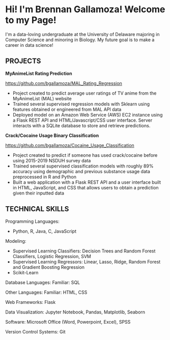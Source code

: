 # Hi! I'm Brennan Gallamoza! Welcome to my Page!

I'm a data-loving undergraduate at the University of Delaware majoring in Computer Science and minoring in Biology. My future goal is to make a career in data science!

## PROJECTS

**MyAnimeList Rating Prediction**

https://github.com/bgallamoza/MAL_Rating_Regression

- Project created to predict average user ratings of TV anime from the MyAnimeList (MAL) website
- Trained several supervised regression models with Sklearn using features obtained or engineered from MAL API data
- Deployed model on an Amazon Web Service (AWS) EC2 instance using a Flask REST API and HTML/Javascript/CSS user interface. Server interacts with a SQLite database to store and retrieve predictions.

**Crack/Cocaine Usage Binary Classification**

https://github.com/bgallamoza/Cocaine_Usage_Classification

- Project created to predict if someone has used crack/cocaine before using 2015-2019 NSDUH survey data
- Trained several supervised classification models with roughly 89% accuracy using demographic and previous substance usage data preprocessed in R and Python
- Built a web application with a Flask REST API and a user interface built in HTML, JavaScript, and CSS that allows users to obtain a prediction given their inputted data

## TECHNICAL SKILLS

Programming Languages: 
- Python, R, Java, C, JavaScript
  
Modeling:
- Supervised Learning Classifiers: Decision Trees and Random Forest Classifiers, Logistic Regression, SVM
- Supervised Learning Regressors: Linear, Lasso, Ridge, Random Forest and Gradient Boosting Regression
- Scikit-Learn

Database Languages: Familiar: SQL

Other Languages: Familiar: HTML,  CSS

Web Frameworks: Flask

Data Visualization: Jupyter Notebook, Pandas, Matplotlib, Seaborn

Software: Microsoft Office (Word, Powerpoint, Excel), SPSS

Version Control Systems: Git


<!---
bgallamoza/bgallamoza is a ✨ special ✨ repository because its `README.md` (this file) appears on your GitHub profile.
You can click the Preview link to take a look at your changes.
--->
